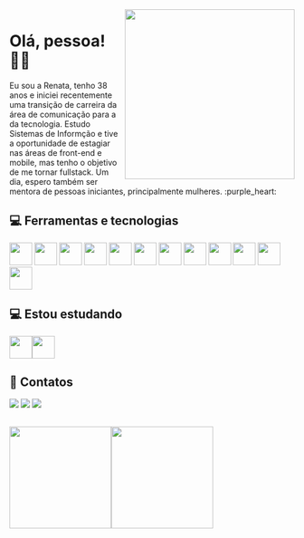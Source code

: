 <div align="left">

<img src="https://user-images.githubusercontent.com/91355221/229390787-73554cce-24a8-483c-a4b9-174d76339720.png" width="300" height="300" align="right"/>

</div><h1>Olá, pessoa! &#9996;&#127997;</h1>

<p>Eu sou a Renata, tenho 38 anos e iniciei recentemente uma transição de carreira da área de comunicação para a da tecnologia. Estudo Sistemas de Informção e tive a oportunidade de estagiar nas áreas de front-end e mobile, mas tenho o objetivo de me tornar fullstack. Um dia, espero também ser mentora de pessoas iniciantes, principalmente mulheres. :purple_heart:</p>

## :computer: Ferramentas e tecnologias

<img src="https://cdn.jsdelivr.net/gh/devicons/devicon/icons/html5/html5-plain-wordmark.svg" width="40" height="40"/> <img src="https://cdn.jsdelivr.net/gh/devicons/devicon/icons/css3/css3-plain-wordmark.svg" width="40" height="40" /> <img src="https://cdn.jsdelivr.net/gh/devicons/devicon/icons/javascript/javascript-original.svg" width="40" height="40"/> <img src="https://cdn.jsdelivr.net/gh/devicons/devicon/icons/react/react-original-wordmark.svg"  width="40" height="40"/> <img src="https://cdn.jsdelivr.net/gh/devicons/devicon/icons/jest/jest-plain.svg" width="40" height="40"/> <img src="https://cdn.jsdelivr.net/gh/devicons/devicon/icons/firebase/firebase-plain.svg" width="40" height="40"/> <img src="https://cdn.jsdelivr.net/gh/devicons/devicon/icons/figma/figma-original.svg" width="40" height="40"/> <img src="https://cdn.jsdelivr.net/gh/devicons/devicon/icons/jira/jira-plain.svg" width="40" height="40"/> <img src="https://cdn.jsdelivr.net/gh/devicons/devicon/icons/androidstudio/androidstudio-original.svg" width="40" height="40"/> <img src="https://cdn.jsdelivr.net/gh/devicons/devicon/icons/kotlin/kotlin-plain.svg" width="40" height="40"/> <img src="https://cdn.jsdelivr.net/gh/devicons/devicon/icons/git/git-original.svg" width="40" height="40"/> <img src="https://cdn.jsdelivr.net/gh/devicons/devicon/icons/github/github-original.svg" width="40" height="40"/>

## :computer: Estou estudando

<img src="https://cdn.jsdelivr.net/gh/devicons/devicon/icons/nodejs/nodejs-original.svg" width="40" height="40"/><img src="https://cdn.jsdelivr.net/gh/devicons/devicon/icons/angularjs/angularjs-original.svg" width="40" height="40"/>

## :email: Contatos

<div>
<a href="https://instagram.com/renatac.arruda" target="_blank"><img src="https://img.shields.io/badge/-Instagram-%23E4405F?style=for-the-badge&logo=instagram&logoColor=white" target="_blank"></a>
<a href = "mailto:renata.arruda85@gmail.com"><img src="https://img.shields.io/badge/Gmail-D14836?style=for-the-badge&logo=gmail&logoColor=white" target="_blank"></a>
<a href="https://www.linkedin.com/in/renata-arruda-web" target="_blank"><img src="https://img.shields.io/badge/-LinkedIn-%230077B5?style=for-the-badge&logo=linkedin&logoColor=white" target="_blank"></a>   
</div>

## 
<div>
<a href="https://github.com/renataarruda">
<img height="180em" src="https://github-readme-stats.vercel.app/api/top-langs/?username=renataarruda&layout=compact&langs_count=7"/><img height="180em" src="https://github-readme-stats.vercel.app/api?username=renataarruda&show_icons=true&include_all_commits=true&count_private=true"/></div>

          
          
          
          
          
          
          
          
          
          
          
